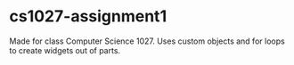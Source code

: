 # cs1027-assignment1
Made for class Computer Science 1027. Uses custom objects and for loops to create widgets out of parts.
